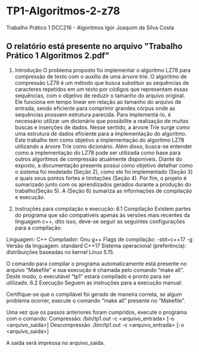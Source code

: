 # TP1-Algoritmos-2-z78
Trabalho Prático 1
DCC216 - Algoritmos 
Igor Joaquim da Silva Costa

## O relatório está presente no arquivo "Trabalho Prático 1 Algoritmos 2.pdf"


1. Introdução
	O problema proposto foi implementar o algoritmo LZ78 para compressão de texto com o auxílio de uma árvore trie. 
O algoritmo de compressão LZ78 é um método que busca substituir as sequências de caracteres repetidos em um texto por códigos que representam essas sequências, com o objetivo de reduzir o tamanho do arquivo original. Ele funciona em tempo linear em relação ao tamanho do arquivo de entrada, sendo eficiente para comprimir grandes córpus onde as sequências possuem estrutura parecida.
Para implementá-lo, é necessário utilizar um dicionário que possibilite a realização de muitas buscas e inserções de dados. Nesse sentido, a árvore Trie surge como uma estrutura de dados eficiente para a implementação do algoritmo. Este trabalho tem como objetivo a implementação do algoritmo LZ78 utilizando a árvore Trie como dicionário. Além disso, busca-se entender como a implementação do LZ78 pode ser utilizada como base para outros algoritmos de compressão atualmente disponíveis.
Diante do exposto, a documentação presente possui como objetivo detalhar como o sistema foi modelado (Seção 2), como ele foi implementado (Seção 3) e quais seus pontos fortes e limitações (Seção 4). Por fim, o projeto é sumarizado junto com os aprendizados gerados durante a produção do trabalho(Seção 5). A (Seção 6) sumariza as informações de compilação e execução.

6. Instruções para compilação e execução:
6.1 Compilação
	Existem partes do programa que são compatíveis apenas às versões mais recentes da linguagem c++, dito isso, deve-se seguir as seguintes configurações para a compilação:

Linguagem: C++
Compilador: Gnu g++
Flags de compilação: -std=c++17 -g
Versão da linguagem: standard C++17
Sistema operacional (preferência): distribuições baseadas no kernel Linux 5.15.

O comando para compilar o programa automaticamente está presente no arquivo “Makefile” e sua execução é chamada pelo comando “make all”. Deste modo, o executável “tp1” estará compilado e pronto para ser utilizado.
6.2 Execução
	Seguem as instruções para a execução manual:

Certifique-se que o compilável foi gerado de maneira correta, se algum problema ocorrer, execute o comando “make all” presente no “Makefile”.

Uma vez que os passos anteriores foram cumpridos, execute o programa com o comando:	
Compressão:
/bin/tp1.out -c <arquivo_entrada> [-o <arquivo_saida>]
Descompressão
./bin/tp1.out -x <arquivo_entrada> [-o <arquivo_saida>]

A saída será impressa no arquivo_saida.
